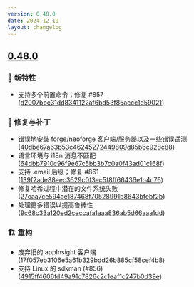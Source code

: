 ```yaml
---
version: 0.48.0
date: 2024-12-19
layout: changelog
---
```

## [0.48.0](#0.48.0)
### 🚀 新特性

- 支持多个前置命令；修复 #857 ([d2007bbc31dd8341122af6bd53f85accc1d59021](https://github.com/Voxelum/x-minecraft-launcher/commit/d2007bbc31dd8341122af6bd53f85accc1d59021))
### 🐛 修复与补丁

- 错误地安装 forge/neoforge 客户端/服务器以及一些错误遥测 ([40dbe67a63b53c46245272449809d85b6c928c88](https://github.com/Voxelum/x-minecraft-launcher/commit/40dbe67a63b53c46245272449809d85b6c928c88))
- 语言环境与 i18n 消息不匹配 ([64dbb7910c96f9e67c5bb3b7c0a0f43ad01c168f](https://github.com/Voxelum/x-minecraft-launcher/commit/64dbb7910c96f9e67c5bb3b7c0a0f43ad01c168f))
- 支持 .email 后缀；修复 #861 ([139f2ade88eec3629c0f3ec5f8ff66436e1b4c76](https://github.com/Voxelum/x-minecraft-launcher/commit/139f2ade88eec3629c0f3ec5f8ff66436e1b4c76))
- 修复哈希过程中潜在的文件系统失败 ([27caa7ce594ae187468f70528991b8643bfebf2b](https://github.com/Voxelum/x-minecraft-launcher/commit/27caa7ce594ae187468f70528991b8643bfebf2b))
- 处理更多错误以提高鲁棒性 ([9c68c33a120ed2ceccafa1aaa836ab5d66aaa1dd](https://github.com/Voxelum/x-minecraft-launcher/commit/9c68c33a120ed2ceccafa1aaa836ab5d66aaa1dd))
### 🏗️ 重构

- 废弃旧的 appInsight 客户端 ([17f057eb3106e5a61b329bdd26b885cf58cef4b8](https://github.com/Voxelum/x-minecraft-launcher/commit/17f057eb3106e5a61b329bdd26b885cf58cef4b8))
- 支持 Linux 的 sdkman (#856) ([4915ff4606fd49a91c7826c2c1eaf1c247b0d39e](https://github.com/Voxelum/x-minecraft-launcher/commit/4915ff4606fd49a91c7826c2c1eaf1c247b0d39e))